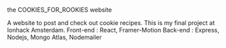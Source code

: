 the COOKIES_FOR_ROOKIES website

A website to post and check out cookie recipes.
This is my final project at Ionhack Amsterdam.
Front-end : React, Framer-Motion 
Back-end : Express, Nodejs, Mongo Atlas, Nodemailer
